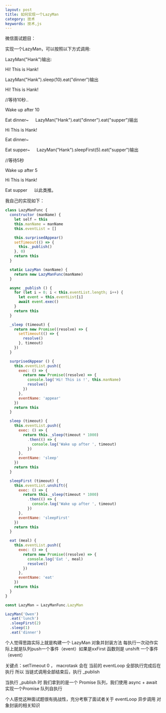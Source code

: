 ```yaml
---
layout: post
title: 如何实现一个LazyMan
category: 技术
keywords: 技术,js
---
```


微信面试题目：

实现一个LazyMan，可以按照以下方式调用:

LazyMan("Hank")输出:

Hi! This is Hank!

LazyMan("Hank").sleep(10).eat("dinner")输出

Hi! This is Hank!

//等待10秒..

Wake up after 10

Eat dinner~
 
LazyMan("Hank").eat("dinner").eat("supper")输出

Hi This is Hank!

Eat dinner~

Eat supper~
 
LazyMan("Hank").sleepFirst(5).eat("supper")输出

//等待5秒

Wake up after 5

Hi This is Hank!

Eat supper
 
以此类推。

我自己的实现如下：

```js
class LazyManFunc {
  constructor (manName) {
    let self = this
    this.manName = manName
    this.eventList = []

    this.surprisedAppear()
    setTimeout(() => {
      this._publish()
    }, 0)
    return this
  }

  static LazyMan (manName) {
    return new LazyManFunc(manName)
  }

  async _publish () {
    for (let i = 0; i < this.eventList.length; i++) {
      let event = this.eventList[i]
      await event.exec()
    }
    return this
  }

  _sleep (timeout) {
    return new Promise((resolve) => {
      setTimeout(() => {
        resolve()
      }, timeout)
    })
  }

  surprisedAppear () {
    this.eventList.push({
      exec: () => {
        return new Promise((resolve) => {
          console.log('Hi! This is !', this.manName)
          resolve()
        })
      },
      eventName: 'appear'
    })
    return this
  }

  sleep (timeout) {
    this.eventList.push({
      exec: () => {
        return this._sleep(timeout * 1000)
          .then(() => {
            console.log('Wake up after ', timeout)
          })
      },
      eventName: 'sleep'
    })
    return this
  }

  sleepFirst (timeout) {
    this.eventList.unshift({
      exec: () => {
        return this._sleep(timeout * 1000)
          .then(() => {
            console.log('Wake up after ', timeout)
          })
      },
      eventName: 'sleepFirst'
    })
    return this
  }

  eat (meal) {
    this.eventList.push({
      exec: () => {
        return new Promise((resolve) => {
          console.log('Eat ', meal)
          resolve()
        })
      },
      eventName: 'eat'
    })
    return this
  }
}

const LazyMan = LazyManFunc.LazyMan

LazyMan('Owen')
  .eat('lunch')
  .sleepFirst(2)
  .sleep(1)
  .eat('dinner')
```

个人觉得思路实际上就是构建一个 LazyMan 对象并封装方法
每执行一次动作实际上就是队列push一个事件（event）如果是xxFirst 函数则是 unshift 一个事件（event）

关键点：setTimeout 0 ， macrotask 会在 当前的 eventLoop 全部执行完成后在执行
所以 当链式调用全部结束后，执行 _publish

当执行 _publish 时 我们拿到的是一个 Promise 队列，我们使用 async + await 实现一个Promise 队列自执行

个人感觉这种面试题很有挑战性，充分考察了面试者关于 eventLoop 异步调用 对象封装的相关知识
